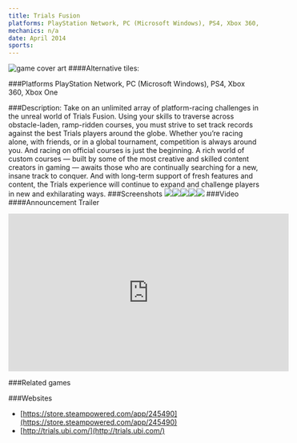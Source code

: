 ```yaml
---
title: Trials Fusion
platforms: PlayStation Network, PC (Microsoft Windows), PS4, Xbox 360, Xbox One
mechanics: n/a
date: April 2014
sports: 
---
```

![game cover art](//images.igdb.com/igdb/image/upload/t_cover_big/feub5xjec67ekvofwnmy.jpg "Logo Title Text 1")
####Alternative tiles:

###Platforms
PlayStation Network, PC (Microsoft Windows), PS4, Xbox 360, Xbox One

###Description:
Take on an unlimited array of platform-racing challenges in the unreal world of Trials Fusion. Using your skills to traverse across obstacle-laden, ramp-ridden courses, you must strive to set track records against the best Trials players around the globe. Whether you’re racing alone, with friends, or in a global tournament, competition is always around you. And racing on official courses is just the beginning. A rich world of custom courses — built by some of the most creative and skilled content creators in gaming — awaits those who are continually searching for a new, insane track to conquer. And with long-term support of fresh features and content, the Trials experience will continue to expand and challenge players in new and exhilarating ways.
###Screenshots
<a target="_blank" rel="noopener noreferrer" href="//images.igdb.com/igdb/image/upload/t_cover_big/loemlqtajg5dohntflvy.jpg"><img src="//images.igdb.com/igdb/image/upload/t_thumb/loemlqtajg5dohntflvy.jpg"/></a><a target="_blank" rel="noopener noreferrer" href="//images.igdb.com/igdb/image/upload/t_cover_big/f7nbsgke1dy7kunj4fc9.jpg"><img src="//images.igdb.com/igdb/image/upload/t_thumb/f7nbsgke1dy7kunj4fc9.jpg"/></a><a target="_blank" rel="noopener noreferrer" href="//images.igdb.com/igdb/image/upload/t_cover_big/qsponspjy9uoafldidww.jpg"><img src="//images.igdb.com/igdb/image/upload/t_thumb/qsponspjy9uoafldidww.jpg"/></a><a target="_blank" rel="noopener noreferrer" href="//images.igdb.com/igdb/image/upload/t_cover_big/rs1puitdzpptuttmt73v.jpg"><img src="//images.igdb.com/igdb/image/upload/t_thumb/rs1puitdzpptuttmt73v.jpg"/></a><a target="_blank" rel="noopener noreferrer" href="//images.igdb.com/igdb/image/upload/t_cover_big/ahv2glhylmbmnl68skp3.jpg"><img src="//images.igdb.com/igdb/image/upload/t_thumb/ahv2glhylmbmnl68skp3.jpg"/></a>
###Video
####Announcement Trailer

<iframe width="560" height="315" src="https://www.youtube.com/embed/Ywn2wlXWd5M" frameborder="0" allowfullscreen></iframe>

###Related games

###Websites
* [https://store.steampowered.com/app/245490](https://store.steampowered.com/app/245490)
* [http://trials.ubi.com/](http://trials.ubi.com/)
